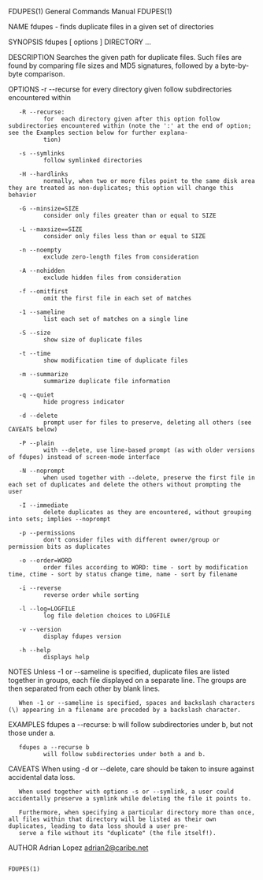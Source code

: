 FDUPES(1)                                                                         General Commands Manual                                                                        FDUPES(1)

NAME
       fdupes - finds duplicate files in a given set of directories

SYNOPSIS
       fdupes [ options ] DIRECTORY ...

DESCRIPTION
       Searches the given path for duplicate files. Such files are found by comparing file sizes and MD5 signatures, followed by a byte-by-byte comparison.

OPTIONS
       -r --recurse
              for every directory given follow subdirectories encountered within

       -R --recurse:
              for  each directory given after this option follow subdirectories encountered within (note the ':' at the end of option; see the Examples section below for further explana‐
              tion)

       -s --symlinks
              follow symlinked directories

       -H --hardlinks
              normally, when two or more files point to the same disk area they are treated as non-duplicates; this option will change this behavior

       -G --minsize=SIZE
              consider only files greater than or equal to SIZE

       -L --maxsize==SIZE
              consider only files less than or equal to SIZE

       -n --noempty
              exclude zero-length files from consideration

       -A --nohidden
              exclude hidden files from consideration

       -f --omitfirst
              omit the first file in each set of matches

       -1 --sameline
              list each set of matches on a single line

       -S --size
              show size of duplicate files

       -t --time
              show modification time of duplicate files

       -m --summarize
              summarize duplicate file information

       -q --quiet
              hide progress indicator

       -d --delete
              prompt user for files to preserve, deleting all others (see CAVEATS below)

       -P --plain
              with --delete, use line-based prompt (as with older versions of fdupes) instead of screen-mode interface

       -N --noprompt
              when used together with --delete, preserve the first file in each set of duplicates and delete the others without prompting the user

       -I --immediate
              delete duplicates as they are encountered, without grouping into sets; implies --noprompt

       -p --permissions
              don't consider files with different owner/group or permission bits as duplicates

       -o --order=WORD
              order files according to WORD: time - sort by modification time, ctime - sort by status change time, name - sort by filename

       -i --reverse
              reverse order while sorting

       -l --log=LOGFILE
              log file deletion choices to LOGFILE

       -v --version
              display fdupes version

       -h --help
              displays help

NOTES
       Unless -1 or --sameline is specified, duplicate files are listed together in groups, each file displayed on a separate line. The groups are then separated from each other by blank
       lines.

       When -1 or --sameline is specified, spaces and backslash characters  (\) appearing in a filename are preceded by a backslash character.

EXAMPLES
       fdupes a --recurse: b
              will follow subdirectories under b, but not those under a.

       fdupes a --recurse b
              will follow subdirectories under both a and b.

CAVEATS
       When using -d or --delete, care should be taken to insure against accidental data loss.

       When used together with options -s or --symlink, a user could accidentally preserve a symlink while deleting the file it points to.

       Furthermore, when specifying a particular directory more than once, all files within that directory will be listed as their own duplicates, leading to data loss should a user pre‐
       serve a file without its "duplicate" (the file itself!).

AUTHOR
       Adrian Lopez <adrian2@caribe.net>

                                                                                                                                                                                 FDUPES(1)
